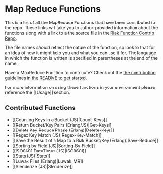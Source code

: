 # Map Reduce Functions

This is a list of all the MapReduce Functions that have been contributed to the repo. These links will take you to author-provided information about the functions along with a link to a the source file in the [Riak Function Contrib Repo](https://github.com/basho/riak_function_contrib).

The file names _should_ reflect the nature of the function, so look to that for an idea of how it might help you and what you can use it for. The language in which the function is written is specified in parentheses at the end of the name.

Have a MapReduce Function to contribute? Check out the [the contribution guidelines in the README to get started](https://github.com/basho/riak_function_contrib).

For more information on using these functions in your environment please reference the [[Usage]] section.

## Contributed Functions

* [[Counting Keys in a Bucket (JS)|Count-Keys]]
* [[Return Bucket/Key Pairs (Erlang/JS)|Get-Keys]]
* [[Delete Key Reduce Phase (Erlang)|Delete-Keys]]
* [[Regex Key Match (JS)|Regex-Key-Match]]
* [[Save the Result of a Map to a Riak Bucket/Key (Erlang)|Save-Reduce]]
* [[Sorting by Field (JS)|Sorting-By-Field]]
* [[ISO8601 DateTimes (JS)|ISO8601]]
* [[Stats (JS)|Stats]]
* [[Luwak Files (Erlang)|Luwak_MR]]
* [[Slenderize (JS)|Slenderize]]
